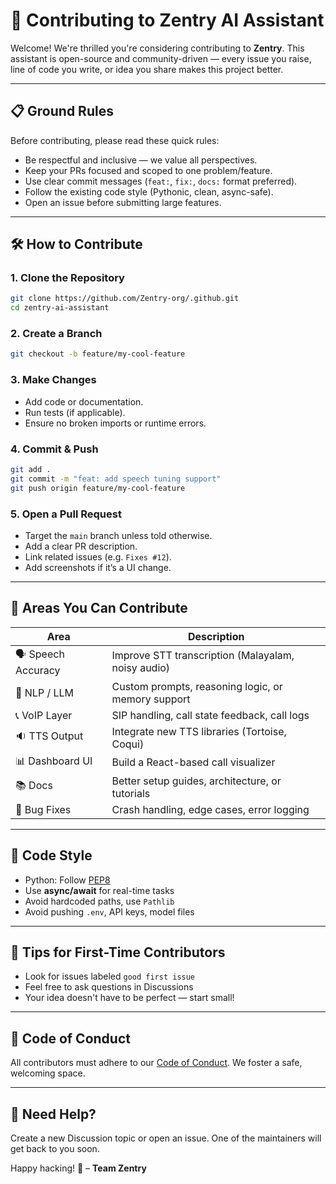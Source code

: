 # 🤝 Contributing to Zentry AI Assistant

Welcome! We're thrilled you're considering contributing to **Zentry**. This assistant is open-source and community-driven — every issue you raise, line of code you write, or idea you share makes this project better.

---

## 📋 Ground Rules

Before contributing, please read these quick rules:

- Be respectful and inclusive — we value all perspectives.
- Keep your PRs focused and scoped to one problem/feature.
- Use clear commit messages (`feat:`, `fix:`, `docs:` format preferred).
- Follow the existing code style (Pythonic, clean, async-safe).
- Open an issue before submitting large features.

---

## 🛠️ How to Contribute

### 1. Clone the Repository

```bash
git clone https://github.com/Zentry-org/.github.git
cd zentry-ai-assistant
````

### 2. Create a Branch

```bash
git checkout -b feature/my-cool-feature
```

### 3. Make Changes

* Add code or documentation.
* Run tests (if applicable).
* Ensure no broken imports or runtime errors.

### 4. Commit & Push

```bash
git add .
git commit -m "feat: add speech tuning support"
git push origin feature/my-cool-feature
```

### 5. Open a Pull Request

* Target the `main` branch unless told otherwise.
* Add a clear PR description.
* Link related issues (e.g. `Fixes #12`).
* Add screenshots if it’s a UI change.

---

## 🧪 Areas You Can Contribute

| Area                | Description                                        |
| ------------------- | -------------------------------------------------- |
| 🗣️ Speech Accuracy | Improve STT transcription (Malayalam, noisy audio) |
| 🧠 NLP / LLM        | Custom prompts, reasoning logic, or memory support |
| 📞 VoIP Layer       | SIP handling, call state feedback, call logs       |
| 🔉 TTS Output       | Integrate new TTS libraries (Tortoise, Coqui)      |
| 📊 Dashboard UI     | Build a React-based call visualizer                |
| 📚 Docs             | Better setup guides, architecture, or tutorials    |
| 🐞 Bug Fixes        | Crash handling, edge cases, error logging          |

---

## 🤖 Code Style

* Python: Follow [PEP8](https://peps.python.org/pep-0008/)
* Use **async/await** for real-time tasks
* Avoid hardcoded paths, use `Pathlib`
* Avoid pushing `.env`, API keys, model files

---

## 🧠 Tips for First-Time Contributors

* Look for issues labeled `good first issue`
* Feel free to ask questions in Discussions
* Your idea doesn't have to be perfect — start small!

---

## 🙌 Code of Conduct

All contributors must adhere to our [Code of Conduct](https://github.com/Zentry-org/.github/blob/main/CODE_OF_CONDUCT.md). We foster a safe, welcoming space.

---

## 🧭 Need Help?

Create a new Discussion topic or open an issue. One of the maintainers will get back to you soon.

Happy hacking! 🚀
– **Team Zentry**
